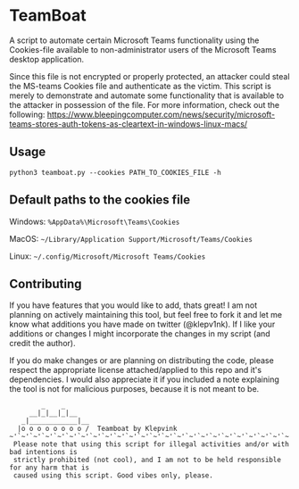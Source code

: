 # TeamBoat
A script to automate certain Microsoft Teams functionality using the Cookies-file available to non-administrator users of the Microsoft Teams desktop application. 

Since this file is not encrypted or properly protected, an attacker could steal the MS-teams Cookies file and authenticate as the victim. This script is merely to demonstrate and automate some functionality that is available to the attacker in possession of the file. For more information, check out the following: https://www.bleepingcomputer.com/news/security/microsoft-teams-stores-auth-tokens-as-cleartext-in-windows-linux-macs/

## Usage
```python3 teamboat.py --cookies PATH_TO_COOKIES_FILE -h```

## Default paths to the cookies file
Windows: ```%AppData%\Microsoft\Teams\Cookies```

MacOS: ```~/Library/Application Support/Microsoft/Teams/Cookies```

Linux: ```~/.config/Microsoft/Microsoft Teams/Cookies```

## Contributing
If you have features that you would like to add, thats great! I am not planning on actively maintaining this tool, but feel free to fork it and let me know what additions you have made on twitter (@klepv1nk). If I like your additions or changes I might incorporate the changes in my script (and credit the author). 

If you do make changes or are planning on distributing the code, please respect the appropriate license attached/applied to this repo and it's dependencies. I would also appreciate it if you included a note explaining the tool is not for malicious purposes, because it is not meant to be.
```
        _    _
     __|_|__|_|__
   _|____________|__
  |o o o o o o o o /  Teamboat by Klepvink
~'`~'`~'`~'`~'`~'`~'`~'`~'`~'`~'`~'`~'`~'`~'`~'`~'`~'`~'`~'`~'`~'`~'`~'`~'`~'`~'`~'`~'`~'`
 Please note that using this script for illegal activities and/or with bad intentions is
 strictly prohibited (not cool), and I am not to be held responsible for any harm that is
 caused using this script. Good vibes only, please.
 ```
